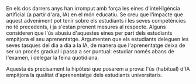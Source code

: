 En els dos darrers anys han irromput amb força les eines d'intel·ligència artificial (a partir d'ara, IA) en el món educatiu. Se creu que l'impacte que aquest adveniment pot tenir sobre els estudiants i les seves competències no té precedents, i ja s'estan prenent mesures al respecte. Alguns consideren que l'ús abusiu d'aquestes eines per part dels estudiants empitjora el seu aprenentatge. Argumenten que els estudiants deleguen les seves tasques del dia a dia a la IA, de manera que l'aprenentatge deixa de ser un procés gradual i passa a ser puntual: estudiar només abans de l'examen, i delegar la feina quotidiana.

Aquesta és precisament la hipòtesi que posarem a prova: l'ús (habitual) d'IA empitjora la qualitat d'aprenentatge dels estudiants universitaris.
